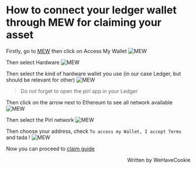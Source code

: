 # How to connect your ledger wallet through MEW for claiming your asset

Firstly, go to [MEW](https://www.myetherwallet.com/) then click on Access My Wallet
![MEW](media/connectMewWitLedger1.JPG)

Then select Hardware
![MEW](media/connectMewWitLedger2.JPG)

Then select the kind of hardware wallet you use (in our case Ledger, but should be relevant for other)
![MEW](media/connectMewWitLedger3.JPG)

> Do not forget to open the pirl app in your Ledger

Then click on the arrow next to Ethereum to see all network available
![MEW](media/connectMewWitLedger4.JPG)

Then select the Pirl network
![MEW](media/connectMewWitLedger5.JPG)

Then choose your address, check `To access my Wallet, I accept Terms` and tada !
![MEW](media/connectMewWitLedger6.JPG)

Now you can proceed to [claim guide](./claims_coins.md)

<p align=right> Written by WeHaveCookie </p>